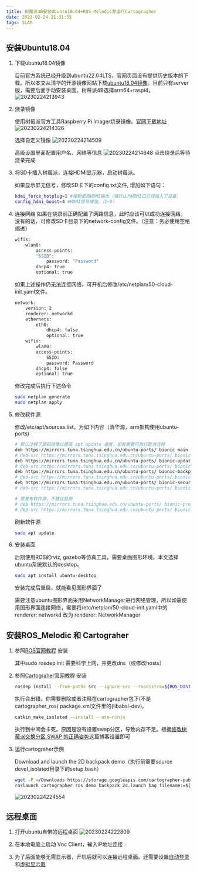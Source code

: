 ```yaml
---
title: 树莓派4B安装Ubuntu18.04+ROS_Melodic并运行Cartogragher
date: 2023-02-24 21:31:55
tags: SLAM
---
```


## 安装Ubuntu18.04

1. 下载ubuntu18.04镜像
    
    目前官方系统已经升级到ubuntu22.04LTS，官网页面没有提供历史版本的下载。所以本文从清华的开源镜像网站下载[ubuntu18.04镜像](https://mirrors.tuna.tsinghua.edu.cn/ubuntu-cdimage/releases/bionic/release/)。目前只有server版，需要后面手动安装桌面。树莓派4B选择arm64+raspi4。
    ![20230224213943](https://image-1305582579.cos.ap-chengdu.myqcloud.com/20230224213943.png)

1. 烧录镜像

    使用树莓派官方工具Raspberry Pi Imager烧录镜像。[官网下载地址](https://www.raspberrypi.com/software/)
    ![20230224214326](https://image-1305582579.cos.ap-chengdu.myqcloud.com/20230224214326.png)

    选择自定义镜像
    ![20230224214509](https://image-1305582579.cos.ap-chengdu.myqcloud.com/20230224214509.png)

    高级设置里面配置用户名、网络等信息
    ![20230224214648](https://image-1305582579.cos.ap-chengdu.myqcloud.com/20230224214648.png)
    点击烧录后等待烧录完成

1. 将SD卡插入树莓派，连接HDMI显示器，启动树莓派。

    如果显示屏无信号，修改SD卡下的config.txt文件, 增加如下语句：

    ``` bash
    hdmi_force_hotplug=1 #强制使用HDMI输出（强行认为HDMI口已经插入了设备）
    config_hdmi_boost=4 #HDMI信号增强。（1~9）
    ```

1. 连接网络
    如果在烧录前正确配置了网路信息，此时应该可以成功连接网络。
    没有的话，可修改SD卡目录下的network-config文件。（注意：务必使用空格缩进）

    ```bash
    wifis:
        wlan0:
            access-points:
            "SSID":
                password: "Password"
            dhcp4: true
            optional: true
    ```

    如果上述操作仍无法连接网络，可开机后修改/etc/netplan/50-cloud-init.yaml文件。

    ```bash
    network:
        version: 2
        renderer: networkd
        ethernets:
            eth0:
                dhcp4: false
                optional: true
        wifis:
            wlan0:
            access-points:
                SSID:
                password: Password
            dhcp4: false
            optional: true
    ```

    修改完成后执行下述命令

    ```bash
    sudo netplan generate
    sudo netplan apply
    ```

1. 修改软件源

    修改/etc/apt/sources.list，为如下内容（清华源，arm架构使用ubuntu-ports)

    ``` bash
    # 默认注释了源码镜像以提高 apt update 速度，如有需要可自行取消注释
    deb https://mirrors.tuna.tsinghua.edu.cn/ubuntu-ports/ bionic main restricted universe multiverse
    # deb-src https://mirrors.tuna.tsinghua.edu.cn/ubuntu-ports/ bionic main restricted universe multiverse
    deb https://mirrors.tuna.tsinghua.edu.cn/ubuntu-ports/ bionic-updates main restricted universe multiverse
    # deb-src https://mirrors.tuna.tsinghua.edu.cn/ubuntu-ports/ bionic-updates main restricted universe multiverse
    deb https://mirrors.tuna.tsinghua.edu.cn/ubuntu-ports/ bionic-backports main restricted universe multiverse
    # deb-src https://mirrors.tuna.tsinghua.edu.cn/ubuntu-ports/ bionic-backports main restricted universe multiverse
    deb https://mirrors.tuna.tsinghua.edu.cn/ubuntu-ports/ bionic-security main restricted universe multiverse
    # deb-src https://mirrors.tuna.tsinghua.edu.cn/ubuntu-ports/ bionic-security main restricted universe multiverse

    # 预发布软件源，不建议启用
    # deb https://mirrors.tuna.tsinghua.edu.cn/ubuntu-ports/ bionic-proposed main restricted universe multiverse
    # deb-src https://mirrors.tuna.tsinghua.edu.cn/ubuntu-ports/ bionic-proposed main restricted universe multiverse
    ```

    刷新软件源

    ```bash
    sudo apt update
    ```

1. 安装桌面

    后期使用ROS的rviz, gazebo等仿真工具，需要桌面图形环境。本文选择ubuntu系统默认的desktop。

    ```bash
    sudo apt install ubuntu-desktop
    ```

    安装完成后重启，就能看见图形界面了

    需要注意ubuntu图形界面采用NetworkManager进行网络管理，所以如需使用图形界面连接网络，需要将/etc/netplan/50-cloud-init.yaml中的 renderer: networkd 改为 renderer: NetworkManager

## 安装ROS_Melodic 和 Cartograher

1. 参照[ROS官网教程](http://wiki.ros.org/melodic/Installation/Ubuntu) 安装

    其中sudo rosdep init 需要科学上网，并更改dns（或修改hosts）

1. 参照[Cartograher官网教程](https://google-cartographer-ros.readthedocs.io/en/latest/compilation.html) 安装

    ```bash
    rosdep install --from-paths src --ignore-src --rosdistro=${ROS_DISTRO} -y
    ```

    执行会出错。你需要删除或者注释在cartographer包下(不是cartographer_ros) package.xml文件里的(<depend>libabsl-dev</depend>)。

    ```bash
    catkin_make_isolated --install --use-ninja
    ```

    执行到中间会卡死。原因是没有设置swap分区，导致内存不足。根据[修改树莓派交换分区 SWAP 的正确姿势](https://shumeipai.nxez.com/2017/12/18/how-to-modify-raspberry-pi-swap-partition.html)这篇博客设置即可

1. 运行cartograher示例

    Download and launch the 2D backpack demo（执行前需要source devel_isolated目录下的setup.bash）

    ```bash
    wget -P ~/Downloads https://storage.googleapis.com/cartographer-public-data/bags/backpack_2d/cartographer_paper_deutsches_museum.bag
    roslaunch cartographer_ros demo_backpack_2d.launch bag_filename:=${HOME}/Downloads/cartographer_paper_deutsches_museum.bag
    ```

    ![20230224224554](https://image-1305582579.cos.ap-chengdu.myqcloud.com/20230224224554.png)

## 远程桌面

1. 打开ubuntu自带的远程桌面
    ![20230224222809](https://image-1305582579.cos.ap-chengdu.myqcloud.com/20230224222809.png)

1. 在本地电脑上启动 Vnc Client，输入IP地址连接

1. 为了后面能够无需显示器，开机后就可以连接远程桌面。还需要设置[自动登录](https://blog.csdn.net/mbdong/article/details/114069882)和[虚拟显示器](https://askubuntu.com/questions/1033436/how-to-use-ubuntu-18-04-on-vnc-without-display-attached)
